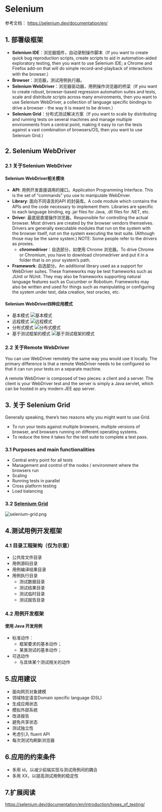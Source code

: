 # Selenium

参考文档： <https://selenium.dev/documentation/en/>

## 1. 部署级框架

* **Selenium IDE**：浏览器插件，自动录制操作脚本（If you want to create quick bug reproduction scripts, create scripts to aid in automation-aided exploratory testing, then you want to use Selenium IDE; a Chrome and Firefox add-on that will do simple record-and-playback of interactions with the browser.）
* **Browser**：浏览器，测试用例执行器。
* **Selenium WebDriver**：浏览器驱动器，用例操作浏览器的桥梁（If you want to create robust, browser-based regression automation suites and tests, scale and distribute scripts across many environments, then you want to use Selenium WebDriver, a collection of language specific bindings to drive a browser - the way it is meant to be driven.）
* **Selenium Grid**：分布式测试解决方案（If you want to scale by distributing and running tests on several machines and manage multiple environments from a central point, making it easy to run the tests against a vast combination of browsers/OS, then you want to use Selenium Grid.）

## 2. Selenium WebDriver

### 2.1 关于Selenium WebDriver

#### Selenium WebDriver相关模块

* **API**: 用例开发直接调用的接口。Application Programming Interface. This is the set of “commands” you use to manipulate WebDriver.
* **Library**: 面向不同语言的API 的封装库。A code module which contains the APIs and the code necessary to implement them. Libraries are specific to each language binding, eg .jar files for Java, .dll files for .NET, etc.
* **Driver**: 最底层直接操作浏览器。Responsible for controlling the actual browser. Most drivers are created by the browser vendors themselves. Drivers are generally executable modules that run on the system with the browser itself, not on the system executing the test suite. (Although those may be the same system.) NOTE: Some people refer to the drivers as proxies.
    * **chromedriver**：自选部分，如使用 Chrome 浏览器。To drive Chrome or Chromium, you have to download chromedriver and put it in a folder that is on your system’s path.
* **Framework**: 自选部分。An additional library used as a support for WebDriver suites. These frameworks may be test frameworks such as JUnit or NUnit. They may also be frameworks supporting natural language features such as Cucumber or Robotium. Frameworks may also be written and used for things such as manipulating or configuring the system under test, data creation, test oracles, etc.

#### Selenium WebDriver四种应用模式

* 基本模式
![基本模式](../img/selenium-webdriver-basic_comms.png)
* 远程模式
![远程模式](../img/selenium-webdriver-remote_comms.png)
* 分布式模式
![分布式模式](../img/selenium-webdriver-remote_comms_server.png)
* 基于测试框架的模式
![基于测试框架的模式](../img/selenium-webdriver-test_framework.png)

### 2.2 关于Remote WebDriver

You can use WebDriver remotely the same way you would use it locally. The primary difference is that a remote WebDriver needs to be configured so that it can run your tests on a separate machine.

A remote WebDriver is composed of two pieces: a client and a server. The client is your WebDriver test and the server is simply a Java servlet, which can be hosted in any modern JEE app server.

## 3. 关于 Selenium Grid

Generally speaking, there’s two reasons why you might want to use Grid.

* To run your tests against multiple browsers, multiple versions of browser, and browsers running on different operating systems.
* To reduce the time it takes for the test suite to complete a test pass.

### 3.1 Purposes and main functionalities

* Central entry point for all tests
* Management and control of the nodes / environment where the browsers run
* Scaling
* Running tests in parallel
* Cross platform testing
* Load balancing

### 3.2 [Selenium Grid](https://selenium.dev/documentation/en/grid/components_of_a_grid/)

![selenium-grid.png](../img/selenium-grid.png)

## 4.测试用例开发框架

###  4.1 目录工程架构（仅为示意）

* 公共库文件目录
* 用例源码目录
* 用例编译结果目录
* 用例执行目录
    * 测试数据目录
    * 测试结果目录
    * 测试临时目录
    * 测试报告目录

### 4.2 用例开发框架

#### 使用 Java 开发用例

* 标准动作：
    * 框架要求的基本动作；
    * 某类测试的基本动作；
* 可选动作
    * 与具体某个测试相关的动作

## 5.应用建议

* 面向网页对象建模
* 领域特定语言Domain specific language (DSL)
* 生成应用状态
* 模拟外部系统
* 改进报告
* 避免共享状态
* 测试独立性
* 考虑引入 fluent API
* 每次测试均刷新浏览器

## 6.应用的约束条件

* 多用 id，以减少前端实现与测试用例间的耦合
* 多用 XX，以提高测试用例的稳定性

## 7.扩展阅读

<https://selenium.dev/documentation/en/introduction/types_of_testing/>
